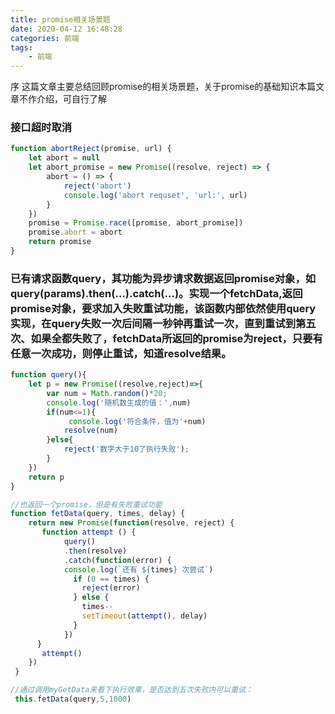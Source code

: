 ```yaml
---
title: promise相关场景题
date: 2020-04-12 16:48:28
categories: 前端
tags: 
    - 前端
---
```




序
这篇文章主要总结回顾promise的相关场景题，关于promise的基础知识本篇文章不作介绍，可自行了解

### 接口超时取消

```javascript
function abortReject(promise, url) {
    let abort = null
    let abort_promise = new Promise((resolve, reject) => {
        abort = () => {
            reject('abort')
            console.log('abort requset', 'url:', url)
        }
    })
    promise = Promise.race([promise, abort_promise])
    promise.abort = abort
    return promise
}
```


### 已有请求函数query，其功能为异步请求数据返回promise对象，如query(params).then(…).catch(…)。实现一个fetchData,返回promise对象，要求加入失败重试功能，该函数内部依然使用query实现，在query失败一次后间隔一秒钟再重试一次，直到重试到第五次、如果全都失败了，fetchData所返回的promise为reject，只要有任意一次成功，则停止重试，知道resolve结果。


```javascript
function query(){
	let p = new Promise((resolve,reject)=>{
		var num = Math.random()*20;
		console.log('随机数生成的值：',num)
		if(num<=1){
			 console.log('符合条件，值为'+num)
			resolve(num)
		}else{
			reject('数字大于10了执行失败');
		}
	})
	return p
}

//也返回一个promise，但是有失败重试功能
function fetData(query, times, delay) {
    return new Promise(function(resolve, reject) {
       function attempt () {
	        query()
	        .then(resolve)
	        .catch(function(error) {
	        console.log(`还有 ${times} 次尝试`)
	          if (0 == times) {
	            reject(error)
	          } else {
	            times--
	            setTimeout(attempt(), delay)
	          }
	        })
      }
       attempt()
    })
 }

//通过调用myGetData来看下执行效果，是否达到五次失败内可以重试：
 this.fetData(query,5,1000)
```
